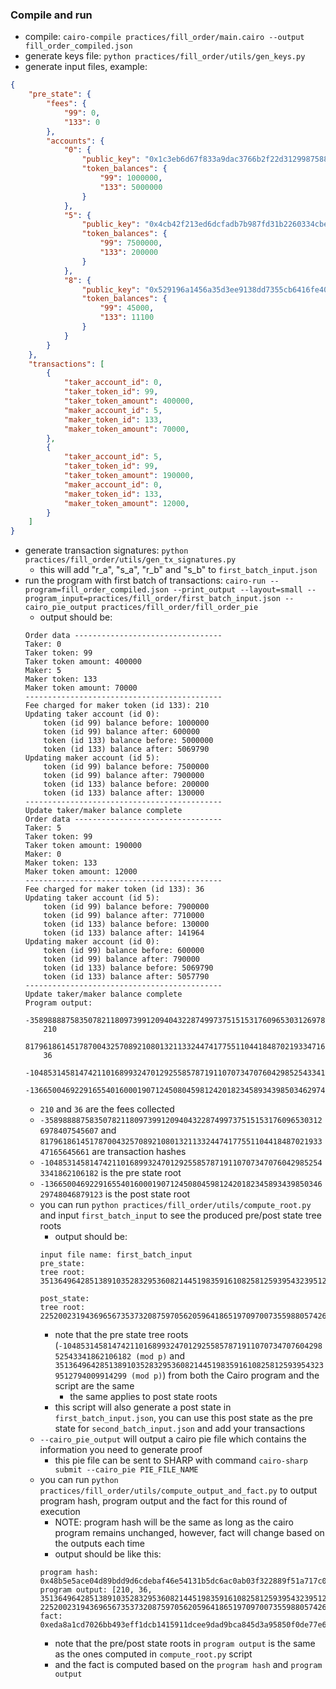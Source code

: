 ### Compile and run
- compile: `cairo-compile practices/fill_order/main.cairo --output fill_order_compiled.json`
- generate keys file: `python practices/fill_order/utils/gen_keys.py`
- generate input files, example:
```json
{
    "pre_state": {
        "fees": {
            "99": 0,
            "133": 0
        },
        "accounts": {
            "0": {
                "public_key": "0x1c3eb6d67f833a9dac3766b2f22d31299875884f3fc84ebc70c322e8fb18112",
                "token_balances": {
                    "99": 1000000,
                    "133": 5000000
                }
            },
            "5": {
                "public_key": "0x4cb42f213ed6dcfadb7b987fd31b2260334cbe404315708d17a2404fbadb11e",
                "token_balances": {
                    "99": 7500000,
                    "133": 200000
                }
            },
            "8": {
                "public_key": "0x529196a1456a35d3ee9138dd7355cb6416fe40deade3adab76f2e66554400ef",
                "token_balances": {
                    "99": 45000,
                    "133": 11100
                }
            }
        }
    },
    "transactions": [
        {
            "taker_account_id": 0,
            "taker_token_id": 99,
            "taker_token_amount": 400000,
            "maker_account_id": 5,
            "maker_token_id": 133,
            "maker_token_amount": 70000,
        },
        {
            "taker_account_id": 5,
            "taker_token_id": 99,
            "taker_token_amount": 190000,
            "maker_account_id": 0,
            "maker_token_id": 133,
            "maker_token_amount": 12000,
        }
    ]
}
``` 
- generate transaction signatures: `python practices/fill_order/utils/gen_tx_signatures.py`
    - this will add "r_a", "s_a", "r_b" and "s_b" to `first_batch_input.json`
- run the program with first batch of transactions: `cairo-run --program=fill_order_compiled.json --print_output --layout=small --program_input=practices/fill_order/first_batch_input.json --cairo_pie_output practices/fill_order/fill_order_pie`
    - output should be:
    ```
    Order data ---------------------------------
    Taker: 0
    Taker token: 99
    Taker token amount: 400000
    Maker: 5
    Maker token: 133
    Maker token amount: 70000
    --------------------------------------------
    Fee charged for maker token (id 133): 210
    Updating taker account (id 0):
        token (id 99) balance before: 1000000
        token (id 99) balance after: 600000
        token (id 133) balance before: 5000000
        token (id 133) balance after: 5069790
    Updating maker account (id 5):
        token (id 99) balance before: 7500000
        token (id 99) balance after: 7900000
        token (id 133) balance before: 200000
        token (id 133) balance after: 130000
    --------------------------------------------
    Update taker/maker balance complete
    Order data ---------------------------------
    Taker: 5
    Taker token: 99
    Taker token amount: 190000
    Maker: 0
    Maker token: 133
    Maker token amount: 12000
    --------------------------------------------
    Fee charged for maker token (id 133): 36
    Updating taker account (id 5):
        token (id 99) balance before: 7900000
        token (id 99) balance after: 7710000
        token (id 133) balance before: 130000
        token (id 133) balance after: 141964
    Updating maker account (id 0):
        token (id 99) balance before: 600000
        token (id 99) balance after: 790000
        token (id 133) balance before: 5069790
        token (id 133) balance after: 5057790
    --------------------------------------------
    Update taker/maker balance complete
    Program output:
        -358988887583507821180973991209404322874997375151531760965303126978407545607
        210
        81796186145178700432570892108013211332447417755110441848702193347165645661
        36
        -104853145814742110168993247012925585787191107073470760429852543341862106182
        -1366500469229165540160001907124508045981242018234589343985034629748046879123
    ```
    - `210` and `36` are the fees collected
    - `-358988887583507821180973991209404322874997375151531760965303126978407545607` and `81796186145178700432570892108013211332447417755110441848702193347165645661` are transaction hashes
    - `-104853145814742110168993247012925585787191107073470760429852543341862106182` is the pre state root
    - `-1366500469229165540160001907124508045981242018234589343985034629748046879123` is the post state root
    - you can run `python practices/fill_order/utils/compute_root.py` and input `first_batch_input` to see the produced pre/post state tree roots
        - output should be:
        ```
        input file name: first_batch_input
        pre_state:
        tree root: 3513649642851389103528329536082144519835916108258125939543239512794009914299

        post_state:
        tree root: 2252002319436965673537320875970562059641865197097007355988057426387825141358
        ```
        - note that the pre state tree roots (`-104853145814742110168993247012925585787191107073470760429852543341862106182 (mod p)` and `3513649642851389103528329536082144519835916108258125939543239512794009914299 (mod p)`) from both the Cairo program and the script are the same
            - the same applies to post state roots
        - this script will also generate a post state in `first_batch_input.json`, you can use this post state as the pre state for `second_batch_input.json` and add your transactions
    - `--cairo_pie_output` will output a cairo pie file which contains the information you need to generate proof
        - this pie file can be sent to SHARP with command `cairo-sharp submit --cairo_pie PIE_FILE_NAME`
    - you can run `python practices/fill_order/utils/compute_output_and_fact.py` to output program hash, program output and the fact for this round of execution
        - NOTE: program hash will be the same as long as the cairo program remains unchanged, however, fact will change based on the outputs each time
        - output should be like this:
        ```
        program hash: 0x48b5e5ace04d89bdd9d6cdebaf46e54131b5dc6ac0ab03f322889f51a717c0c
        program output: [210, 36, 3513649642851389103528329536082144519835916108258125939543239512794009914299, 2252002319436965673537320875970562059641865197097007355988057426387825141358]
        fact: 0xeda8a1cd7026bb493eff1dcb1415911dcee9dad9bca845d3a95850f0de77e637
        ```
        - note that the pre/post state roots in `program output` is the same as the ones computed in `compute_root.py` script
        - and the fact is computed based on the `program hash` and `program output`
